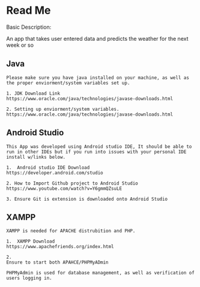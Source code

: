 # Read Me

Basic Description:

An app that takes user entered data and predicts the weather for the next week or so

## Java
```
Please make sure you have java installed on your machine, as well as the proper enviorment/system variables set up.

1. JDK Download Link
https://www.oracle.com/java/technologies/javase-downloads.html

2. Setting up enviorment/system variables.
https://www.oracle.com/java/technologies/javase-downloads.html

```

## Android Studio
```
This App was developed using Android studio IDE, It should be able to run in other IDEs but if you run into issues with your personal IDE install w/links below. 

1.  Android studio IDE Download
https://developer.android.com/studio

2. How to Import Github project to Android Studio
https://www.youtube.com/watch?v=Y6gmmQZsuLE

3. Ensure Git is extension is downloaded onto Android Studio

```
## XAMPP
```
XAMPP is needed for APACHE distrubition and PHP.

1.  XAMPP Download
https://www.apachefriends.org/index.html

2.
Ensure to start both APAHCE/PHPMyADmin

PHPMyAdmin is used for database management, as well as verification of users logging in. 


